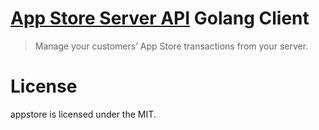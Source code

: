 
[App Store Server API](https://developer.apple.com/documentation/appstoreserverapi) Golang Client
================

> Manage your customers’ App Store transactions from your server.


# License
appstore is licensed under the MIT.

